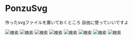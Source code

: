 # PonzuSvg
作ったsvgファイルを置いておくところ
自由に使っていいですよ

![検索](https://hiracmc.github.io/psvg/svg/psvg_search.svg)
![検索](https://hiracmc.github.io/psvg/svg/psvg_cloud.svg)
![検索](https://hiracmc.github.io/psvg/svg/psvg_account.svg)
![検索](https://hiracmc.github.io/psvg/svg/psvg_bell2.svg)
![検索](https://hiracmc.github.io/psvg/svg/psvg_cursor2.svg)
![検索](https://hiracmc.github.io/psvg/svg/psvg_close.svg)
![検索](https://hiracmc.github.io/psvg/svg/psvg_copy.svg)
![検索](https://hiracmc.github.io/psvg/svg/psvg_download.svg)
